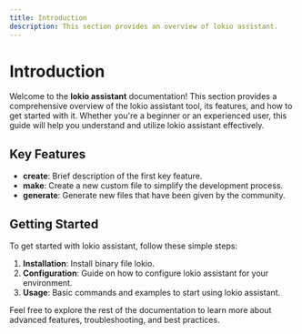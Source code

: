 ```yaml
---
title: Introduction
description: This section provides an overview of lokio assistant.
---
```


# Introduction

Welcome to the **lokio assistant** documentation!
This section provides a comprehensive overview of the lokio assistant tool, its features, and how to get started with it. Whether you're a beginner or an experienced user, this guide will help you understand and utilize lokio assistant effectively.

## Key Features
- **create**: Brief description of the first key feature.
- **make**: Create a new custom file to simplify the development process.
- **generate**: Generate new files that have been given by the community.


## Getting Started
To get started with lokio assistant, follow these simple steps:
1. **Installation**: Install binary file lokio.
2. **Configuration**: Guide on how to configure lokio assistant for your environment.
3. **Usage**: Basic commands and examples to start using lokio assistant.

Feel free to explore the rest of the documentation to learn more about advanced features, troubleshooting, and best practices.